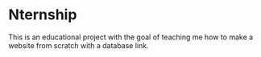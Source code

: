 # Nternship
This is an educational project with the goal of teaching me how to make a website from scratch with a database link.

